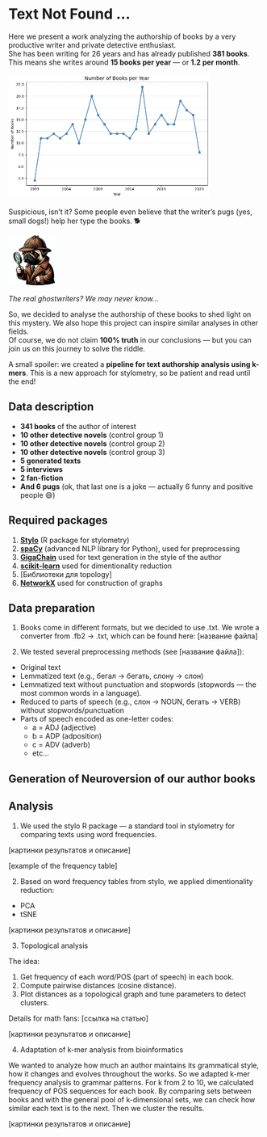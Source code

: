 # Text Not Found ...

Here we present a work analyzing the authorship of books by a very productive writer and private detective enthusiast.  
She has been writing for 26 years and has already published **381 books**.  
This means she writes around **15 books per year** — or **1.2 per month**.  
 
<img src="plots/writing_stat.png" alt="Writing trend" width="400">

Suspicious, isn’t it? Some people even believe that the writer’s pugs (yes, small dogs!) help her type the books. 🐕


<img src="images/pug_detective.jpeg" alt="Pug detective" width="100">

*The real ghostwriters? We may never know...*

So, we decided to analyse the authorship of these books to shed light on this mystery. We also hope this project can inspire similar analyses in other fields.  
Of course, we do not claim **100% truth** in our conclusions — but you can join us on this journey to solve the riddle.

A small spoiler: we created a **pipeline for text authorship analysis using k-mers**. This is a new approach for stylometry, so be patient and read until the end!


## Data description

- **341 books** of the author of interest
- **10 other detective novels** (control group 1)
- **10 other detective novels** (control group 2)
- **10 other detective novels** (control group 3)
- **5 generated texts**
- **5 interviews**
- **2 fan-fiction**
- **And 6 pugs** (ok, that last one is a joke — actually 6 funny and positive people 😄)

## Required packages

1. **[Stylo](https://github.com/computationalstylistics/stylo)** (R package for stylometry)
2. **[spaCy](https://spacy.io/usage/spacy-101#whats-spacy)** (advanced NLP library for Python), used for preprocessing
3. **[GigaChain](https://github.com/ai-forever/gigachain)** used for text generation in the style of the author
4. **[scikit-learn](https://scikit-learn.org/stable/)** used for dimentionality reduction
5. [Библиотеки для topology]
6. **[NetworkX](https://networkx.org/documentation/stable/tutorial.html)** used for construction of graphs

## Data preparation

1) Books come in different formats, but we decided to use .txt. We wrote a converter from .fb2 → .txt, which can be found here: [название файла]

2) We tested several preprocessing methods (see [название файла]):

- Original text
- Lemmatized text (e.g., бегал → бегать, слону → слон)
- Lemmatized text without punctuation and stopwords (stopwords — the most common words in a language).
- Reduced to parts of speech (e.g., слон → NOUN, бегать → VERB) without stopwords/punctuation
- Parts of speech encoded as one-letter codes:
  - a = ADJ   (adjective)
  - b = ADP   (adposition)
  - c = ADV   (adverb)
  - etc...

## Generation of Neuroversion of our author books



## Analysis

1) We used the stylo R package — a standard tool in stylometry for comparing texts using word frequencies.

[картинки результатов и описание]

[example of the frequency table]

2) Based on word frequency tables from stylo, we applied dimentionality reduction:

- PCA
- tSNE

[картинки результатов и описание]

3) Topological analysis

The idea:

1. Get frequency of each word/POS (part of speech) in each book.
2. Compute pairwise distances (cosine distance).
3. Plot distances as a topological graph and tune parameters to detect clusters.

Details for math fans: [ссылка на статью]

[картинки результатов и описание]

4) Adaptation of k-mer analysis from bioinformatics

We wanted to analyze how much an author maintains its grammatical style, how it changes and evolves throughout the works. So we adapted k-mer frequency analysis to grammar patterns. For k from 2 to 10, we calculated frequency of POS sequences for each book. By comparing sets between books and with the general pool of k-dimensional sets, we can check how similar each text is to the next. Then we cluster the results.

[картинки результатов и описание]

